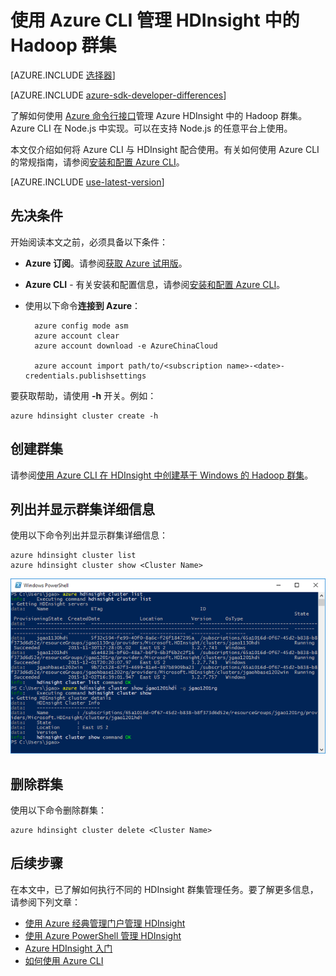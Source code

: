 <properties
	pageTitle="使用 Azure CLI 管理 Hadoop 群集 | Azure"
	description="如何使用 Azure CLI 管理 HDInsight 中的 Hadoop 群集"
	services="hdinsight"
	editor="cgronlun"
	manager="paulettm"
	authors="mumian"
	tags="azure-portal"
	documentationCenter=""/>

<tags
	ms.service="hdinsight"
	ms.workload="big-data"
	ms.tgt_pltfrm="na"
	ms.devlang="na"
	ms.topic="article"
	ms.date="08/10/2016"
	wacn.date="12/16/2016"
	ms.author="jgao"/>

# 使用 Azure CLI 管理 HDInsight 中的 Hadoop 群集

[AZURE.INCLUDE [选择器](../../includes/hdinsight-portal-management-selector.md)]

[AZURE.INCLUDE [azure-sdk-developer-differences](../../includes/azure-sdk-developer-differences.md)]

了解如何使用 [Azure 命令行接口](/documentation/articles/xplat-cli-install)管理 Azure HDInsight 中的 Hadoop 群集。Azure CLI 在 Node.js 中实现。可以在支持 Node.js 的任意平台上使用。

本文仅介绍如何将 Azure CLI 与 HDInsight 配合使用。有关如何使用 Azure CLI 的常规指南，请参阅[安装和配置 Azure CLI][azure-command-line-tools]。

[AZURE.INCLUDE [use-latest-version](../../includes/hdinsight-use-latest-cli.md)]

## 先决条件

开始阅读本文之前，必须具备以下条件：

- **Azure 订阅**。请参阅[获取 Azure 试用版](/pricing/1rmb-trial/)。
- **Azure CLI** - 有关安装和配置信息，请参阅[安装和配置 Azure CLI](/documentation/articles/xplat-cli-install/)。
- 使用以下命令**连接到 Azure**：

		azure config mode asm
		azure account clear
		azure account download -e AzureChinaCloud

		azure account import path/to/<subscription name>-<date>-credentials.publishsettings

要获取帮助，请使用 **-h** 开关。例如：

	azure hdinsight cluster create -h
	
## 创建群集

请参阅[使用 Azure CLI 在 HDInsight 中创建基于 Windows 的 Hadoop 群集](/documentation/articles/hdinsight-hadoop-create-windows-clusters-cli/)。

## 列出并显示群集详细信息
使用以下命令列出并显示群集详细信息：

	azure hdinsight cluster list
	azure hdinsight cluster show <Cluster Name>

![HDI.CLIListCluster][image-cli-clusterlisting]


## 删除群集
使用以下命令删除群集：

	azure hdinsight cluster delete <Cluster Name>

## 后续步骤
在本文中，已了解如何执行不同的 HDInsight 群集管理任务。要了解更多信息，请参阅下列文章：

* [使用 Azure 经典管理门户管理 HDInsight][hdinsight-admin-portal]
* [使用 Azure PowerShell 管理 HDInsight][hdinsight-admin-powershell]
* [Azure HDInsight 入门][hdinsight-get-started]
* [如何使用 Azure CLI][azure-command-line-tools]


[azure-command-line-tools]: /documentation/articles/xplat-cli-install/
[azure-create-storageaccount]: /documentation/articles/storage-create-storage-account/
[azure-purchase-options]: /pricing/overview/
[azure-member-offers]: /pricing/member-offers/
[azure-trial]: /pricing/1rmb-trial/


[hdinsight-admin-portal]: /documentation/articles/hdinsight-administer-use-management-portal-v1/
[hdinsight-admin-powershell]: /documentation/articles/hdinsight-administer-use-powershell/
[hdinsight-get-started]: /documentation/articles/hdinsight-hadoop-tutorial-get-started-windows-v1/

[image-cli-account-download-import]: ./media/hdinsight-administer-use-command-line/HDI.CLIAccountDownloadImport.png
[image-cli-clustercreation]: ./media/hdinsight-administer-use-command-line/HDI.CLIClusterCreation.png
[image-cli-clustercreation-config]: ./media/hdinsight-administer-use-command-line/HDI.CLIClusterCreationConfig.png
[image-cli-clusterlisting]: ./media/hdinsight-administer-use-command-line/HDI.CLIListClusters.png "列出并显示群集"

<!---HONumber=Mooncake_Quality_Review_1202_2016-->